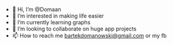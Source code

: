 - 👋 Hi, I’m @Domaan
- 👀 I’m interested in making life easier
- 🌱 I’m currently learning graphs
- 💞️ I’m looking to collaborate on huge app projects
- 📫 How to reach me bartekdomanowski@gmail.com or my fb

<!---
Domaan/Domaan is a ✨ special ✨ repository because its `README.md` (this file) appears on your GitHub profile.
You can click the Preview link to take a look at your changes.
--->
